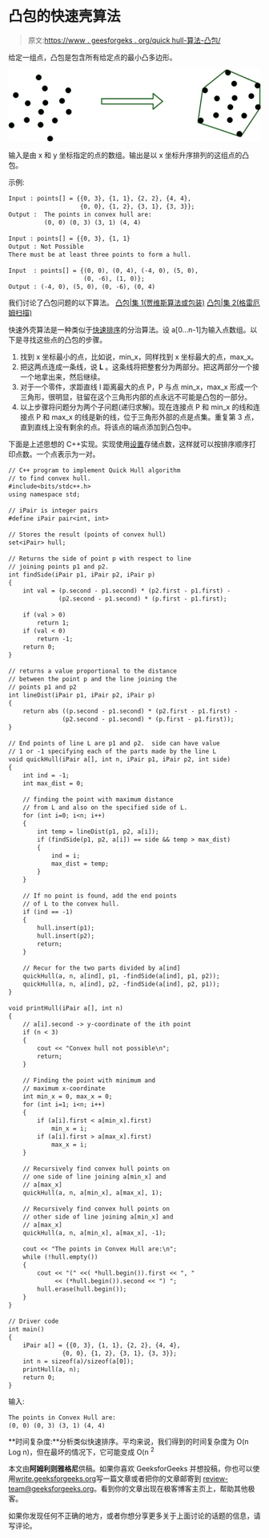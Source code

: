 # 凸包的快速壳算法

> 原文:[https://www . geesforgeks . org/quick hull-算法-凸包/](https://www.geeksforgeeks.org/quickhull-algorithm-convex-hull/)

给定一组点，凸包是包含所有给定点的最小凸多边形。

[![convexHull](img/f0304d41681835ce7ab2b928771da8fd.png)](https://media.geeksforgeeks.org/wp-content/uploads/convexHull.jpg)

输入是由 x 和 y 坐标指定的点的数组。输出是以 x 坐标升序排列的这组点的凸包。

示例:

```
Input : points[] = {{0, 3}, {1, 1}, {2, 2}, {4, 4},
                    {0, 0}, {1, 2}, {3, 1}, {3, 3}};
Output :  The points in convex hull are:
          (0, 0) (0, 3) (3, 1) (4, 4)

Input : points[] = {{0, 3}, {1, 1}
Output : Not Possible
There must be at least three points to form a hull.

Input  : points[] = {(0, 0), (0, 4), (-4, 0), (5, 0), 
                     (0, -6), (1, 0)};
Output : (-4, 0), (5, 0), (0, -6), (0, 4)

```

我们讨论了凸包问题的以下算法。
[凸包|集 1(贾维斯算法或包装)](https://www.geeksforgeeks.org/convex-hull-set-1-jarviss-algorithm-or-wrapping/)
[凸包|集 2(格雷厄姆扫描)](https://www.geeksforgeeks.org/convex-hull-set-2-graham-scan/)

快速外壳算法是一种类似于[快速排序](https://www.geeksforgeeks.org/quick-sort/)的分治算法。设 a[0…n-1]为输入点数组。以下是寻找这些点的凸包的步骤。

1.  找到 x 坐标最小的点，比如说，min_x，同样找到 x 坐标最大的点，max_x。
2.  把这两点连成一条线，说 **L** 。这条线将把整套分为两部分。把这两部分一个接一个地拿出来，然后继续。
3.  对于一个零件，求距直线 l 距离最大的点 P，P 与点 min_x，max_x 形成一个三角形，很明显，驻留在这个三角形内部的点永远不可能是凸包的一部分。
4.  以上步骤将问题分为两个子问题(递归求解)。现在连接点 P 和 min_x 的线和连接点 P 和 max_x 的线是新的线，位于三角形外部的点是点集。重复第 3 点，直到直线上没有剩余的点。将该点的端点添加到凸包中。

下面是上述思想的 C++实现。实现使用[设置](https://www.geeksforgeeks.org/set-in-cpp-stl/)存储点数，这样就可以按排序顺序打印点数。一个点表示为一对。

```
// C++ program to implement Quick Hull algorithm
// to find convex hull.
#include<bits/stdc++.h>
using namespace std;

// iPair is integer pairs
#define iPair pair<int, int>

// Stores the result (points of convex hull)
set<iPair> hull;

// Returns the side of point p with respect to line
// joining points p1 and p2.
int findSide(iPair p1, iPair p2, iPair p)
{
    int val = (p.second - p1.second) * (p2.first - p1.first) -
              (p2.second - p1.second) * (p.first - p1.first);

    if (val > 0)
        return 1;
    if (val < 0)
        return -1;
    return 0;
}

// returns a value proportional to the distance
// between the point p and the line joining the
// points p1 and p2
int lineDist(iPair p1, iPair p2, iPair p)
{
    return abs ((p.second - p1.second) * (p2.first - p1.first) -
               (p2.second - p1.second) * (p.first - p1.first));
}

// End points of line L are p1 and p2.  side can have value
// 1 or -1 specifying each of the parts made by the line L
void quickHull(iPair a[], int n, iPair p1, iPair p2, int side)
{
    int ind = -1;
    int max_dist = 0;

    // finding the point with maximum distance
    // from L and also on the specified side of L.
    for (int i=0; i<n; i++)
    {
        int temp = lineDist(p1, p2, a[i]);
        if (findSide(p1, p2, a[i]) == side && temp > max_dist)
        {
            ind = i;
            max_dist = temp;
        }
    }

    // If no point is found, add the end points
    // of L to the convex hull.
    if (ind == -1)
    {
        hull.insert(p1);
        hull.insert(p2);
        return;
    }

    // Recur for the two parts divided by a[ind]
    quickHull(a, n, a[ind], p1, -findSide(a[ind], p1, p2));
    quickHull(a, n, a[ind], p2, -findSide(a[ind], p2, p1));
}

void printHull(iPair a[], int n)
{
    // a[i].second -> y-coordinate of the ith point
    if (n < 3)
    {
        cout << "Convex hull not possible\n";
        return;
    }

    // Finding the point with minimum and
    // maximum x-coordinate
    int min_x = 0, max_x = 0;
    for (int i=1; i<n; i++)
    {
        if (a[i].first < a[min_x].first)
            min_x = i;
        if (a[i].first > a[max_x].first)
            max_x = i;
    }

    // Recursively find convex hull points on
    // one side of line joining a[min_x] and
    // a[max_x]
    quickHull(a, n, a[min_x], a[max_x], 1);

    // Recursively find convex hull points on
    // other side of line joining a[min_x] and
    // a[max_x]
    quickHull(a, n, a[min_x], a[max_x], -1);

    cout << "The points in Convex Hull are:\n";
    while (!hull.empty())
    {
        cout << "(" <<( *hull.begin()).first << ", "
             << (*hull.begin()).second << ") ";
        hull.erase(hull.begin());
    }
}

// Driver code
int main()
{
    iPair a[] = {{0, 3}, {1, 1}, {2, 2}, {4, 4},
               {0, 0}, {1, 2}, {3, 1}, {3, 3}};
    int n = sizeof(a)/sizeof(a[0]);
    printHull(a, n);
    return 0;
}
```

输入:

```
The points in Convex Hull are:
(0, 0) (0, 3) (3, 1) (4, 4) 

```

**时间复杂度:**分析类似快速排序。平均来说，我们得到的时间复杂度为 O(n Log n)，但在最坏的情况下，它可能变成 O(n <sup>2</sup>

本文由**阿姆利则雅格尼**供稿。如果你喜欢 GeeksforGeeks 并想投稿，你也可以使用[write.geeksforgeeks.org](https://write.geeksforgeeks.org)写一篇文章或者把你的文章邮寄到 review-team@geeksforgeeks.org。看到你的文章出现在极客博客主页上，帮助其他极客。

如果你发现任何不正确的地方，或者你想分享更多关于上面讨论的话题的信息，请写评论。